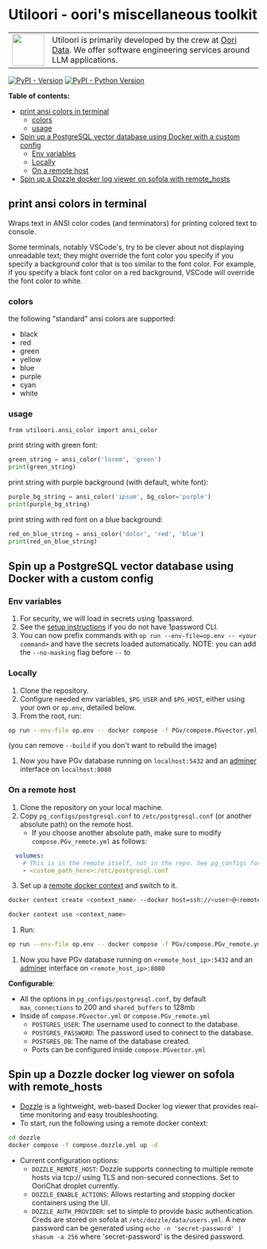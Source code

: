 <h1>Utiloori - oori's miscellaneous toolkit</h1>

<table><tr>
  <td><a href="https://oori.dev/"><img src="https://www.oori.dev/assets/branding/oori_Logo_FullColor.png" width="64" /></a></td>
  <td>Utiloori is primarily developed by the crew at <a href="https://oori.dev/">Oori Data</a>. We offer software engineering services around LLM applications.</td>
</tr></table>

[![PyPI - Version](https://img.shields.io/pypi/v/utiloori.svg)](https://pypi.org/project/utiloori)
[![PyPI - Python Version](https://img.shields.io/pypi/pyversions/utiloori.svg)](https://pypi.org/project/utiloori)

__Table of contents:__
- [print ansi colors in terminal](#print-ansi-colors-in-terminal)
  - [colors](#colors)
  - [usage](#usage)
- [Spin up a PostgreSQL vector database using Docker with a custom config](#spin-up-a-postgresql-vector-database-using-docker-with-a-custom-config)
  - [Env variables](#env-variables)
  - [Locally](#locally)
  - [On a remote host](#on-a-remote-host)
- [Spin up a Dozzle docker log viewer on sofola with remote\_hosts](#spin-up-a-dozzle-docker-log-viewer-on-sofola-with-remote_hosts)

## print ansi colors in terminal
Wraps text in ANSI color codes (and terminators) for printing colored text to console.

Some terminals, notably VSCode's, try to be clever about not displaying unreadable text; they might override the font color you specify if you specify a background color that is too similar to the font color. For example, if you specify a black font color on a red background, VSCode will override the font color to white.

### colors
the following "standard" ansi colors are supported:
- black
- red
- green
- yellow
- blue
- purple
- cyan
- white

### usage
`from utiloori.ansi_color import ansi_color`

print string with green font:
```python
green_string = ansi_color('lorem', 'green')
print(green_string)
```

print string with purple background (with default, white font):
```python
purple_bg_string = ansi_color('ipsum', bg_color='purple')
print(purple_bg_string)
```

print string with red font on a blue background:
```python
red_on_blue_string = ansi_color('dolor', 'red', 'blue')
print(red_on_blue_string)
```

## Spin up a PostgreSQL vector database using Docker with a custom config
### Env variables
1. For security, we will load in secrets using 1password.
2. See the [setup instructions](https://github.com/OoriData/sysops/wiki/Developer-tips-%26-tricks#using-1password-environments) if you do not have 1password CLI. 
3. You can now prefix commands with `op run --env-file=op.env -- <your command>` and have the secrets loaded automatically.
NOTE: you can add the `--no-masking` flag before `--` to 

### Locally
1. Clone the repository.
2. Configure needed env variables, `$PG_USER` and `$PG_HOST`, either using your own or `op.env`, detailed below.
3. From the root, run:
```sh
op run --env-file op.env -- docker compose -f PGv/compose.PGvector.yml up -d --build
```
(you can remove `--build` if you don't want to rebuild the image)
1. Now you have PGv database running on `localhost:5432` and an [adminer](https://www.adminer.org/) interface on `localhost:8080`

### On a remote host
1. Clone the repository on your local machine.
2. Copy `pg_configs/postgresql.conf` to `/etc/postgresql.conf` (or another absolute path) on the remote host.
   - If you choose another absolute path, make sure to modify `compose.PGv_remote.yml` as follows:
  ```yml
    volumes:
      # This is in the remote itself, not in the repo. See pg_configs for references
      - <custom_path_here>:/etc/postgresql.conf
  ```
3. Set up a [remote docker context](https://docs.docker.com/engine/context/working-with-contexts/) and switch to it.
```sh
docker context create <context_name> --docker host=ssh://<user>@<remote_host_ip>

docker context use <context_name>
```
1. Run:
```sh
op run --env-file op.env -- docker compose -f PGv/compose.PGv_remote.yml up -d --build
```
1. Now you have PGv database running on `<remote_host_ip>:5432` and an [adminer](https://www.adminer.org/) interface on `<remote_host_ip>:8080`

__Configurable__:
- All the options in `pg_configs/postgresql.conf`, by default `max_connections` to 200  and `shared_buffers` to 128mb
- Inside of `compose.PGvector.yml` or `compose.PGv_remote.yml`
  - `POSTGRES_USER`: The username used to connect to the database.
  - `POSTGRES_PASSWORD`: The password used to connect to the database.
  - `POSTGRES_DB`: The name of the database created.
  - Ports can be configured inside `compose.PGvector.yml`

## Spin up a Dozzle docker log viewer on sofola with remote_hosts
- [Dozzle](https://dozzle.dev) is a lightweight, web-based Docker log viewer that provides real-time monitoring and easy troubleshooting.
- To start, run the following using a remote docker context:
```sh
cd dozzle
docker compose -f compose.dozzle.yml up -d
```

- Current configuration options:
  - `DOZZLE_REMOTE_HOST`: Dozzle supports connecting to multiple remote hosts via tcp:// using TLS and non-secured connections. Set to OoriChat droplet currently.
  - `DOZZLE_ENABLE_ACTIONS`: Allows restarting and stopping docker containers using the UI.
  - `DOZZLE_AUTH_PROVIDER`: set to simple to provide basic authentication. Creds are stored on sofola at `/etc/dozzle/data/users.yml`. A new password can be generated using `echo -n 'secret-password' | shasum -a 256` where 'secret-password' is the desired password.